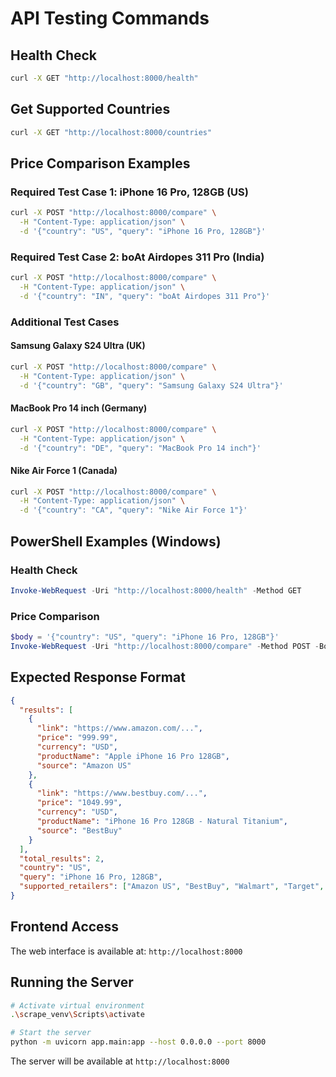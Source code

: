 # API Testing Commands

## Health Check
```bash
curl -X GET "http://localhost:8000/health"
```

## Get Supported Countries
```bash
curl -X GET "http://localhost:8000/countries"
```

## Price Comparison Examples

### Required Test Case 1: iPhone 16 Pro, 128GB (US)
```bash
curl -X POST "http://localhost:8000/compare" \
  -H "Content-Type: application/json" \
  -d '{"country": "US", "query": "iPhone 16 Pro, 128GB"}'
```

### Required Test Case 2: boAt Airdopes 311 Pro (India)
```bash
curl -X POST "http://localhost:8000/compare" \
  -H "Content-Type: application/json" \
  -d '{"country": "IN", "query": "boAt Airdopes 311 Pro"}'
```

### Additional Test Cases

#### Samsung Galaxy S24 Ultra (UK)
```bash
curl -X POST "http://localhost:8000/compare" \
  -H "Content-Type: application/json" \
  -d '{"country": "GB", "query": "Samsung Galaxy S24 Ultra"}'
```

#### MacBook Pro 14 inch (Germany)
```bash
curl -X POST "http://localhost:8000/compare" \
  -H "Content-Type: application/json" \
  -d '{"country": "DE", "query": "MacBook Pro 14 inch"}'
```

#### Nike Air Force 1 (Canada)
```bash
curl -X POST "http://localhost:8000/compare" \
  -H "Content-Type: application/json" \
  -d '{"country": "CA", "query": "Nike Air Force 1"}'
```

## PowerShell Examples (Windows)

### Health Check
```powershell
Invoke-WebRequest -Uri "http://localhost:8000/health" -Method GET
```

### Price Comparison
```powershell
$body = '{"country": "US", "query": "iPhone 16 Pro, 128GB"}'
Invoke-WebRequest -Uri "http://localhost:8000/compare" -Method POST -Body $body -ContentType "application/json"
```

## Expected Response Format

```json
{
  "results": [
    {
      "link": "https://www.amazon.com/...",
      "price": "999.99",
      "currency": "USD",
      "productName": "Apple iPhone 16 Pro 128GB",
      "source": "Amazon US"
    },
    {
      "link": "https://www.bestbuy.com/...",
      "price": "1049.99",
      "currency": "USD",
      "productName": "iPhone 16 Pro 128GB - Natural Titanium",
      "source": "BestBuy"
    }
  ],
  "total_results": 2,
  "country": "US",
  "query": "iPhone 16 Pro, 128GB",
  "supported_retailers": ["Amazon US", "BestBuy", "Walmart", "Target", "eBay US"]
}
```

## Frontend Access

The web interface is available at: `http://localhost:8000`

## Running the Server

```bash
# Activate virtual environment
.\scrape_venv\Scripts\activate

# Start the server
python -m uvicorn app.main:app --host 0.0.0.0 --port 8000
```

The server will be available at `http://localhost:8000`
